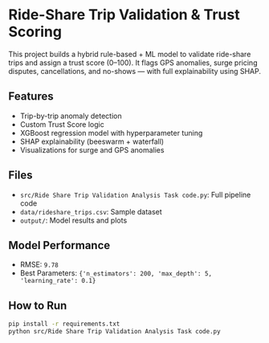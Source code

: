 # Ride-Share Trip Validation & Trust Scoring

This project builds a hybrid rule-based + ML model to validate ride-share trips and assign a trust score (0–100). It flags GPS anomalies, surge pricing disputes, cancellations, and no-shows — with full explainability using SHAP.

## Features
- Trip-by-trip anomaly detection
- Custom Trust Score logic
- XGBoost regression model with hyperparameter tuning
- SHAP explainability (beeswarm + waterfall)
- Visualizations for surge and GPS anomalies

##  Files
- `src/Ride Share Trip Validation Analysis Task code.py`: Full pipeline code
- `data/rideshare_trips.csv`: Sample dataset
- `output/`: Model results and plots

## Model Performance
- RMSE: `9.78`
- Best Parameters: `{'n_estimators': 200, 'max_depth': 5, 'learning_rate': 0.1}`

## How to Run
```bash
pip install -r requirements.txt
python src/Ride Share Trip Validation Analysis Task code.py
